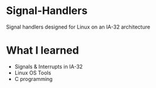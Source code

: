 # Signal-Handlers

Signal handlers designed for Linux on an IA-32 architecture

# What I learned

* Signals & Interrupts in IA-32
* Linux OS Tools
* C programming
